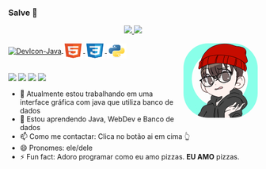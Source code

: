 ### Salve 👋

<div align="center">
  <a href="https://github.com/zeimi">
  <img height="180em" src="https://github-readme-stats.vercel.app/api?username=zeimi&show_icons=true&theme=algolia&include_all_commits=true&count_private=true"/>
  <img height="180em" src="https://github-readme-stats.vercel.app/api/top-langs/?username=zeimi&layout=compact&langs_count=7&theme=algolia"/>
</div>
<div style="display: inline_block"><br>
  <img align="center" alt="DevIcon-Java" height="30" width="40" src="https://cdn.jsdelivr.net/gh/devicons/devicon/icons/java/java-original.svg">
  <img align="center" alt="Rafa-HTML" height="30" width="40" src="https://raw.githubusercontent.com/devicons/devicon/master/icons/html5/html5-original.svg">
  <img align="center" alt="Rafa-CSS" height="30" width="40" src="https://raw.githubusercontent.com/devicons/devicon/master/icons/css3/css3-original.svg">
  <img align="center" alt="Rafa-Python" height="30" width="40" src="https://raw.githubusercontent.com/devicons/devicon/master/icons/python/python-original.svg">
  <img align="right" alt="AMOGUS" height="150" style="border-radius:50px;" src="my-gif.gif">
</div>
  
  ##
  
  <div> 
  <a href="https://www.instagram.com/zeimibruno/" target="_blank"><img src="https://img.shields.io/badge/-Instagram-%23E4405F?style=for-the-badge&logo=instagram&logoColor=white" target="_blank"></a>
 <a href="https://discord.com/users/371672445192503307" target="_blank"><img src="https://img.shields.io/badge/Discord-7289DA?style=for-the-badge&logo=discord&logoColor=white" target="_blank"></a> 
  <a href = "mailto:contato.brunodurao@gmail.com"><img src="https://img.shields.io/badge/-Gmail-%23333?style=for-the-badge&logo=gmail&logoColor=white" target="_blank"></a>
  <a href="https://www.linkedin.com/in/b-durao/" target="_blank"><img src="https://img.shields.io/badge/-LinkedIn-%230077B5?style=for-the-badge&logo=linkedin&logoColor=white" target="_blank"></a> 
 
 
</div>
  
- 🔭 Atualmente estou trabalhando em uma interface gráfica com java que utiliza banco de dados
- 🌱 Estou aprendendo Java, WebDev e Banco de dados 
- 📫 Como me contactar: Clica no botão ai em cima 👆
- 😄 Pronomes: ele/dele
- ⚡ Fun fact: Adoro programar como eu amo pizzas. **EU AMO** pizzas.

